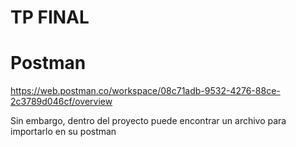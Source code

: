 # TP FINAL

# Postman

https://web.postman.co/workspace/08c71adb-9532-4276-88ce-2c3789d046cf/overview

Sin embargo, dentro del proyecto puede encontrar un archivo para importarlo en su postman